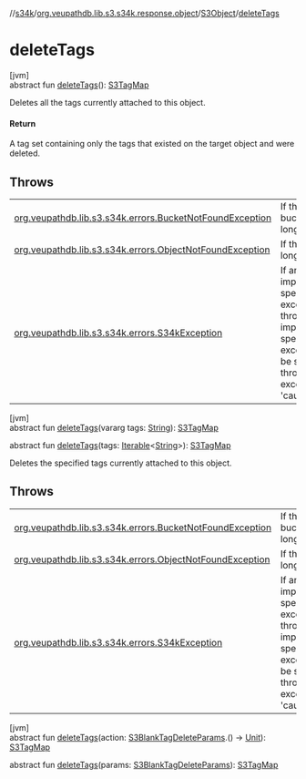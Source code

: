 //[s34k](../../../index.md)/[org.veupathdb.lib.s3.s34k.response.object](../index.md)/[S3Object](index.md)/[deleteTags](delete-tags.md)

# deleteTags

[jvm]\
abstract fun [deleteTags](delete-tags.md)(): [S3TagMap](../../org.veupathdb.lib.s3.s34k.fields.tags/-s3-tag-map/index.md)

Deletes all the tags currently attached to this object.

#### Return

A tag set containing only the tags that existed on the target object and were deleted.

## Throws

| | |
|---|---|
| [org.veupathdb.lib.s3.s34k.errors.BucketNotFoundException](../../org.veupathdb.lib.s3.s34k.errors/-bucket-not-found-exception/index.md) | If the parent bucket no longer exists. |
| [org.veupathdb.lib.s3.s34k.errors.ObjectNotFoundException](../../org.veupathdb.lib.s3.s34k.errors/-object-not-found-exception/index.md) | If this object no longer exists. |
| [org.veupathdb.lib.s3.s34k.errors.S34kException](../../org.veupathdb.lib.s3.s34k.errors/-s34k-exception/index.md) | If an implementation specific exception is thrown. The implementation specific exception will be set to the thrown exception's 'cause' value. |

[jvm]\
abstract fun [deleteTags](delete-tags.md)(vararg tags: [String](https://kotlinlang.org/api/latest/jvm/stdlib/kotlin/-string/index.html)): [S3TagMap](../../org.veupathdb.lib.s3.s34k.fields.tags/-s3-tag-map/index.md)

abstract fun [deleteTags](delete-tags.md)(tags: [Iterable](https://kotlinlang.org/api/latest/jvm/stdlib/kotlin.collections/-iterable/index.html)&lt;[String](https://kotlinlang.org/api/latest/jvm/stdlib/kotlin/-string/index.html)&gt;): [S3TagMap](../../org.veupathdb.lib.s3.s34k.fields.tags/-s3-tag-map/index.md)

Deletes the specified tags currently attached to this object.

## Throws

| | |
|---|---|
| [org.veupathdb.lib.s3.s34k.errors.BucketNotFoundException](../../org.veupathdb.lib.s3.s34k.errors/-bucket-not-found-exception/index.md) | If the parent bucket no longer exists. |
| [org.veupathdb.lib.s3.s34k.errors.ObjectNotFoundException](../../org.veupathdb.lib.s3.s34k.errors/-object-not-found-exception/index.md) | If this object no longer exists. |
| [org.veupathdb.lib.s3.s34k.errors.S34kException](../../org.veupathdb.lib.s3.s34k.errors/-s34k-exception/index.md) | If an implementation specific exception is thrown. The implementation specific exception will be set to the thrown exception's 'cause' value. |

[jvm]\
abstract fun [deleteTags](delete-tags.md)(action: [S3BlankTagDeleteParams](../../org.veupathdb.lib.s3.s34k.requests/-s3-blank-tag-delete-params/index.md).() -&gt; [Unit](https://kotlinlang.org/api/latest/jvm/stdlib/kotlin/-unit/index.html)): [S3TagMap](../../org.veupathdb.lib.s3.s34k.fields.tags/-s3-tag-map/index.md)

abstract fun [deleteTags](delete-tags.md)(params: [S3BlankTagDeleteParams](../../org.veupathdb.lib.s3.s34k.requests/-s3-blank-tag-delete-params/index.md)): [S3TagMap](../../org.veupathdb.lib.s3.s34k.fields.tags/-s3-tag-map/index.md)
